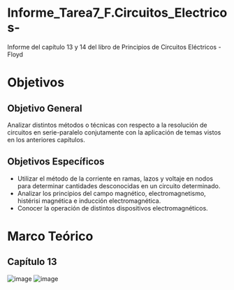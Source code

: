 # Informe_Tarea7_F.Circuitos_Electricos-
Informe del capítulo 13 y 14 del libro de Principios de Circuitos Eléctricos - Floyd
# Objetivos
## Objetivo General 
Analizar distintos métodos o técnicas con respecto a la resolución de circuitos en serie-paralelo conjutamente con la aplicación de temas vistos en los anteriores capítulos.
## Objetivos Específicos 
 - Utilizar el método de la corriente en ramas, lazos y voltaje en nodos para determinar cantidades desconocidas en un circuito determinado. 
 - Analizar los principios del campo magnético, electromagnetismo, histérisi magnética e inducción electromagnética.
 - Conocer la operación de distintos dispositivos electromagnéticos. 
# Marco Teórico
## Capítulo 13
![image](https://user-images.githubusercontent.com/116780907/220451917-aa10a599-d644-40b9-8e89-317f03bb5d10.png)
![image](https://user-images.githubusercontent.com/116780907/220452099-22f66352-6a37-4fb7-ac4d-faedb7803846.png)
